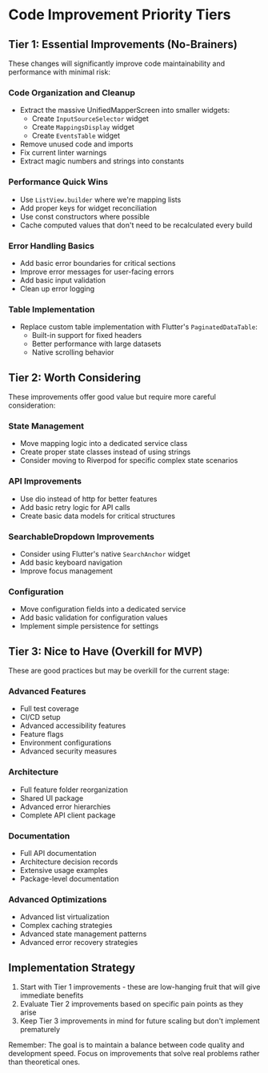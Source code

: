 # Code Improvement Priority Tiers

## Tier 1: Essential Improvements (No-Brainers)
These changes will significantly improve code maintainability and performance with minimal risk:

### Code Organization and Cleanup
- Extract the massive UnifiedMapperScreen into smaller widgets:
  - Create `InputSourceSelector` widget
  - Create `MappingsDisplay` widget
  - Create `EventsTable` widget
- Remove unused code and imports
- Fix current linter warnings
- Extract magic numbers and strings into constants

### Performance Quick Wins
- Use `ListView.builder` where we're mapping lists
- Add proper keys for widget reconciliation
- Use const constructors where possible
- Cache computed values that don't need to be recalculated every build

### Error Handling Basics
- Add basic error boundaries for critical sections
- Improve error messages for user-facing errors
- Add basic input validation
- Clean up error logging

### Table Implementation
- Replace custom table implementation with Flutter's `PaginatedDataTable`:
  - Built-in support for fixed headers
  - Better performance with large datasets
  - Native scrolling behavior

## Tier 2: Worth Considering
These improvements offer good value but require more careful consideration:

### State Management
- Move mapping logic into a dedicated service class
- Create proper state classes instead of using strings
- Consider moving to Riverpod for specific complex state scenarios

### API Improvements
- Use dio instead of http for better features
- Add basic retry logic for API calls
- Create basic data models for critical structures

### SearchableDropdown Improvements
- Consider using Flutter's native `SearchAnchor` widget
- Add basic keyboard navigation
- Improve focus management

### Configuration
- Move configuration fields into a dedicated service
- Add basic validation for configuration values
- Implement simple persistence for settings

## Tier 3: Nice to Have (Overkill for MVP)
These are good practices but may be overkill for the current stage:

### Advanced Features
- Full test coverage
- CI/CD setup
- Advanced accessibility features
- Feature flags
- Environment configurations
- Advanced security measures

### Architecture
- Full feature folder reorganization
- Shared UI package
- Advanced error hierarchies
- Complete API client package

### Documentation
- Full API documentation
- Architecture decision records
- Extensive usage examples
- Package-level documentation

### Advanced Optimizations
- Advanced list virtualization
- Complex caching strategies
- Advanced state management patterns
- Advanced error recovery strategies

## Implementation Strategy
1. Start with Tier 1 improvements - these are low-hanging fruit that will give immediate benefits
2. Evaluate Tier 2 improvements based on specific pain points as they arise
3. Keep Tier 3 improvements in mind for future scaling but don't implement prematurely

Remember: The goal is to maintain a balance between code quality and development speed. Focus on improvements that solve real problems rather than theoretical ones. 
